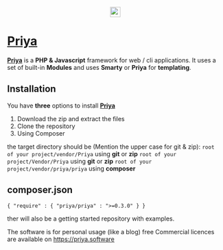 <p align="center"><a href="https://priya.software" target="_blank">
<img src="https://priya.software/Priya/Public/Image/Priya.png" height="24">
</p>

# Priya


**[Priya][1]** is a **PHP & Javascript** framework for web / cli applications.
It uses a set of built-in **Modules** and uses **Smarty** or **Priya** for **templating**.

Installation
------------

You have **three** options to install **[Priya][1]**

1. Download the zip and extract the files
2. Clone the repository
3. Using Composer

the target directory should be (Mention the upper case for git & zip):
 `root of your project/vendor/Priya` using **git** or **zip**
 `root of your project/Vendor/Priya` using **git** or **zip**
 `root of your project/vendor/priya/priya` using **composer**

 composer.json
------------

 `{
    "require" : {
        "priya/priya" : ">=0.3.0"
    }
}`

ther will also be a getting started repository with examples.

The software is for personal usage (like a blog) free
Commercial licences are available on https://priya.software


[1]: https://priya.software